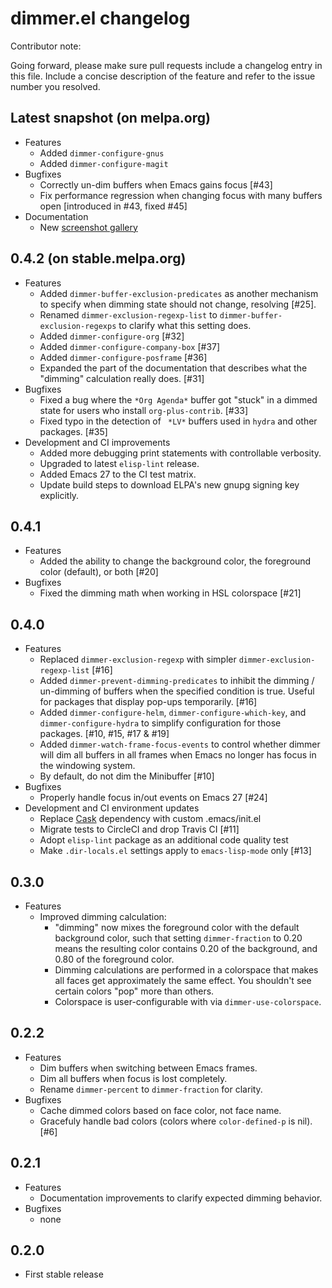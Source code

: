 # dimmer.el changelog

Contributor note:

Going forward, please make sure pull requests include a changelog
entry in this file. Include a concise description of the feature and
refer to the issue number you resolved.

## Latest snapshot (on melpa.org)
- Features
  - Added `dimmer-configure-gnus`
  - Added `dimmer-configure-magit`
- Bugfixes
  - Correctly un-dim buffers when Emacs gains focus [#43]
  - Fix performance regression when changing focus with many buffers
    open [introduced in #43, fixed #45]
- Documentation
  - New [screenshot gallery](https://gonewest818.github.io/2020/03/dimmer-gallery/)

## 0.4.2 (on stable.melpa.org)

- Features
  - Added `dimmer-buffer-exclusion-predicates` as another mechanism to
    specify when dimming state should not change, resolving [#25].
  - Renamed `dimmer-exclusion-regexp-list` to
    `dimmer-buffer-exclusion-regexps` to clarify what this setting
    does.
  - Added `dimmer-configure-org` [#32]
  - Added `dimmer-configure-company-box` [#37]
  - Added `dimmer-configure-posframe` [#36]
  - Expanded the part of the documentation that describes what the
    "dimming" calculation really does. [#31]
- Bugfixes
  - Fixed a bug where the `*Org Agenda*` buffer got "stuck" in a
    dimmed state for users who install `org-plus-contrib`. [#33]
  - Fixed typo in the detection of ` *LV*` buffers used in `hydra` and
    other packages. [#35]
- Development and CI improvements
  - Added more debugging print statements with controllable verbosity.
  - Upgraded to latest `elisp-lint` release.
  - Added Emacs 27 to the CI test matrix.
  - Update build steps to download ELPA's new gnupg signing key explicitly.

## 0.4.1

- Features
  - Added the ability to change the background color, the foreground
    color (default), or both [#20]
- Bugfixes
  - Fixed the dimming math when working in HSL colorspace [#21]

## 0.4.0

- Features
  - Replaced `dimmer-exclusion-regexp` with simpler
    `dimmer-exclusion-regexp-list` [#16]
  - Added `dimmer-prevent-dimming-predicates` to inhibit the dimming /
    un-dimming of buffers when the specified condition is true. Useful for
    packages that display pop-ups temporarily. [#16]
  - Added `dimmer-configure-helm`, `dimmer-configure-which-key`, and
    `dimmer-configure-hydra` to simplify configuration for those packages.
    [#10, #15, #17 & #19]
  - Added `dimmer-watch-frame-focus-events` to control whether dimmer will
    dim all buffers in all frames when Emacs no longer has focus in the
    windowing system.
  - By default, do not dim the Minibuffer [#10]
- Bugfixes
  - Properly handle focus in/out events on Emacs 27 [#24]
- Development and CI environment updates
  - Replace [Cask](https://github.com/cask/cask) dependency with custom
    .emacs/init.el
  - Migrate tests to CircleCI and drop Travis CI [#11]
  - Adopt `elisp-lint` package as an additional code quality test
  - Make `.dir-locals.el` settings apply to `emacs-lisp-mode` only [#13]

## 0.3.0

- Features
  - Improved dimming calculation:
    - "dimming" now mixes the foreground color with the default
      background color, such that setting `dimmer-fraction` to 0.20
      means the resulting color contains 0.20 of the background, and
      0.80 of the foreground color.
    - Dimming calculations are performed in a colorspace that makes
      all faces get approximately the same effect. You shouldn't see
      certain colors "pop" more than others.
    - Colorspace is user-configurable with via `dimmer-use-colorspace`.

## 0.2.2

- Features
  - Dim buffers when switching between Emacs frames.
  - Dim all buffers when focus is lost completely.
  - Rename `dimmer-percent` to `dimmer-fraction` for clarity.
- Bugfixes
  - Cache dimmed colors based on face color, not face name.
  - Gracefuly handle bad colors (colors where `color-defined-p` is nil). [#6]

## 0.2.1

- Features
  - Documentation improvements to clarify expected dimming behavior.
- Bugfixes
  - none

## 0.2.0

- First stable release
